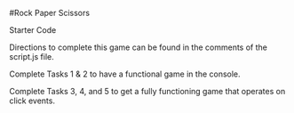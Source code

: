 #Rock Paper Scissors

Starter Code

Directions to complete this game can be found in the comments of the script.js file.

Complete Tasks 1 & 2 to have a functional game in the console.

Complete Tasks 3, 4, and 5 to get a fully functioning game that operates on click events.
